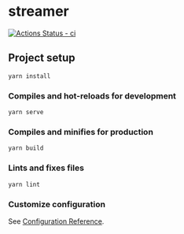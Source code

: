 streamer
========

[![Actions Status - ci](https://github.com/yay4ya/streamer/workflows/ci/badge.svg)](https://github.com/yay4ya/streamer/actions?query=workflow%3A%22ci%22)

## Project setup
```
yarn install
```

### Compiles and hot-reloads for development
```
yarn serve
```

### Compiles and minifies for production
```
yarn build
```

### Lints and fixes files
```
yarn lint
```

### Customize configuration
See [Configuration Reference](https://cli.vuejs.org/config/).
